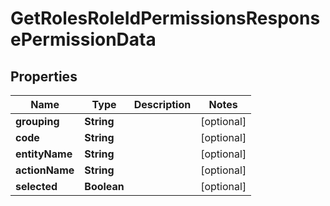 

# GetRolesRoleIdPermissionsResponsePermissionData

## Properties

Name | Type | Description | Notes
------------ | ------------- | ------------- | -------------
**grouping** | **String** |  |  [optional]
**code** | **String** |  |  [optional]
**entityName** | **String** |  |  [optional]
**actionName** | **String** |  |  [optional]
**selected** | **Boolean** |  |  [optional]



